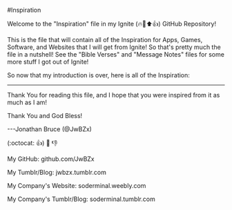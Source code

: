 #Inspiration

Welcome to the "Inspiration" file in my Ignite (:fire::crown::arrow_up::+1:) GitHub Repository!

This is the file that will contain all of the Inspiration for Apps, Games, Software, and Websites that I will get from Ignite!
So that's pretty much the file in a nutshell! See the "Bible Verses" and "Message Notes" files for some more stuff I got out of Ignite!

So now that my introduction is over, here is all of the Inspiration:


- - - - - - - - - -
Thank You for reading this file, and I hope that you were inspired from it as much as I am!

Thank You and God Bless!

---Jonathan Bruce (@JwBZx)

(:octocat: :+1:) :crown: :-1:

My GitHub: github.com/JwBZx

My Tumblr/Blog: jwbzx.tumblr.com

My Company's Website: soderminal.weebly.com

My Company's Tumblr/Blog: soderminal.tumblr.com
